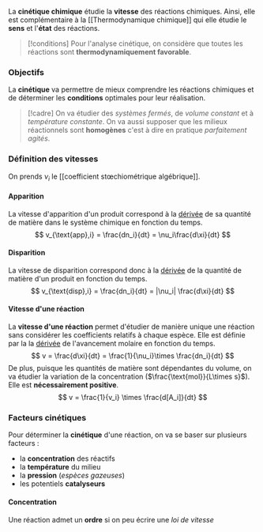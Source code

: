 La **cinétique chimique** étudie la **vitesse** des réactions chimiques. Ainsi, elle est complémentaire à la [[Thermodynamique chimique]] qui elle étudie le **sens** et l'**état** des réactions. 

>[!conditions] 
>Pour l'analyse cinétique, on considère que toutes les réactions sont **thermodynamiquement favorable**.

### Objectifs

La **cinétique** va permettre de mieux comprendre les réactions chimiques et de déterminer les **conditions** optimales pour leur réalisation.

>[!cadre] 
>On va étudier des *systèmes fermés*, de *volume constant* et à *température constante*.
>On va aussi supposer que les milieux réactionnels sont **homogènes** c'est à dire en pratique *parfaitement agités*.
>


### Définition des vitesses

On prends $\nu_i$ le [[coefficient stœchiométrique algébrique]]. 

#### Apparition

La vitesse d'apparition d'un produit correspond à la [dérivée](dérivation) de sa quantité de matière dans le système chimique en fonction du temps. 
$$
v_{\text{app},i} = \frac{dn_i}{dt} = \nu_i\frac{d\xi}{dt}
$$

#### Disparition

La vitesse de disparition correspond donc à la [dérivée](dérivation) de la quantité de matière d'un produit en fonction du temps.
$$
v_{\text{disp},i} = \frac{dn_i}{dt} = |\nu_i| \frac{d\xi}{dt}
$$

#### Vitesse d'une réaction

La **vitesse d'une réaction** permet d'étudier de manière unique une réaction sans considérer les coefficients relatifs à chaque espèce. Elle est définie par la la [dérivée](dérivation) de l'avancement molaire en fonction du temps.
$$
v = \frac{d\xi}{dt} = \frac{1}{\nu_i}\times \frac{dn_i}{dt}
$$
De plus, puisque les quantités de matière sont dépendantes du volume, on va étudier la variation de la concentration ($\frac{\text{mol}}{L\times s}$). Elle est **nécessairement positive**.
$$
v = \frac{1}{v_i} \times \frac{d[A_i]}{dt}
$$

### Facteurs cinétiques

Pour déterminer la **cinétique** d'une réaction, on va se baser sur plusieurs facteurs :
 - la **concentration** des réactifs
 - la **température** du milieu
 - la **pression** (*espèces gazeuses*)
 - les potentiels **catalyseurs**

#### Concentration

Une réaction admet un **ordre** si on peu écrire une *loi de vitesse* 